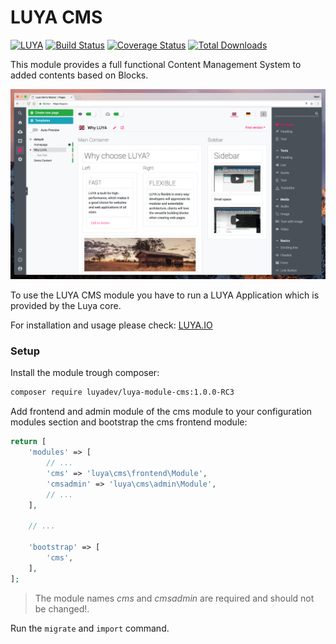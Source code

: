 LUYA CMS
========

[![LUYA](https://img.shields.io/badge/Powered%20by-LUYA-brightgreen.svg)](https://luya.io)
[![Build Status](https://travis-ci.org/luyadev/luya-module-cms.svg?branch=master)](https://travis-ci.org/luyadev/luya-module-cms)
[![Coverage Status](https://coveralls.io/repos/github/luyadev/luya-module-cms/badge.svg?branch=master)](https://coveralls.io/github/luyadev/luya-module-cms?branch=master)
[![Total Downloads](https://poser.pugx.org/luyadev/luya-module-cms/downloads)](https://packagist.org/packages/luyadev/luya-module-cms)

This module provides a full functional Content Management System to added contents based on Blocks.

![Luya Admin](https://raw.githubusercontent.com/luyadev/luya/master/docs/guide/img/luya-rc4.png)

To use the LUYA CMS module you have to run a LUYA Application which is provided by the Luya core.

For installation and usage please check: [LUYA.IO](https://luya.io)

### Setup

Install the module trough composer:

```sh
composer require luyadev/luya-module-cms:1.0.0-RC3
```

Add frontend and admin module of the cms module to your configuration modules section and bootstrap the cms frontend module:

```php
return [
    'modules' => [
        // ...
        'cms' => 'luya\cms\frontend\Module',
        'cmsadmin' => 'luya\cms\admin\Module',
        // ...
    ],
    
    // ...
    
    'bootstrap' => [
        'cms',
    ],
];
```

> The module names *cms* and *cmsadmin* are required and should not be changed!.

Run the `migrate` and `import` command.
